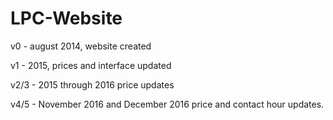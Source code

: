 # LPC-Website

v0 - august 2014, website created

v1 - 2015, prices and interface updated

v2/3 - 2015 through 2016 price updates

v4/5 - November 2016 and December 2016 price and contact hour updates.
